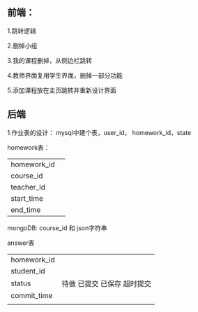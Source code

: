 ## 前端：

1.跳转逻辑

2.删掉小组

3.我的课程删掉，从侧边栏跳转

4.教师界面复用学生界面，删掉一部分功能

5.添加课程放在主页跳转并重新设计界面







## 后端

1.作业表的设计： mysql中建个表，user_id， homework_id，state

homework表：

|             |      |
| ----------- | ---- |
| homework_id |      |
| course_id   |      |
| teacher_id  |      |
| start_time  |      |
| end_time    |      |

mongoDB: course_id 和 json字符串

answer表

|             |                             |
| ----------- | --------------------------- |
| homework_id |                             |
| student_id  |                             |
| status      | 待做 已提交 已保存 超时提交 |
| commit_time |                             |
|             |                             |

